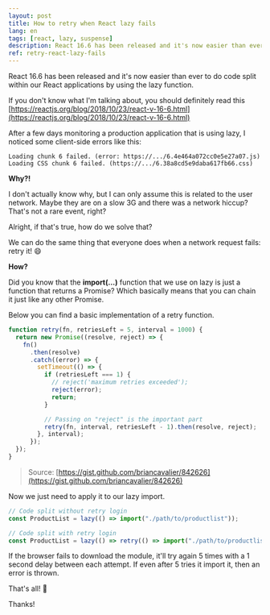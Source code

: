 ```yaml
---
layout: post
title: How to retry when React lazy fails
lang: en
tags: [react, lazy, suspense]
description: React 16.6 has been released and it's now easier than ever to do code split within our React applications by using the lazy function. After a few days monitoring a production application that is using lazy, I noticed a couple of client-side errors when downloading asynchronous modules. Learn how to mitigate this.
ref: retry-react-lazy-fails
---
```


React 16.6 has been released and it's now easier than ever to do code split within our React applications by using the lazy function.

If you don't know what I'm talking about, you should definitely read this [https://reactjs.org/blog/2018/10/23/react-v-16-6.html](https://reactjs.org/blog/2018/10/23/react-v-16-6.html)

After a few days monitoring a production application that is using lazy, I noticed some client-side errors like this:

```
Loading chunk 6 failed. (error: https://.../6.4e464a072cc0e5e27a07.js)
Loading CSS chunk 6 failed. (https://.../6.38a8cd5e9daba617fb66.css)	
```

**Why?!**

I don't actually know why, but I can only assume this is related to the user network. Maybe they are on a slow 3G and there was a network hiccup? That's not a rare event, right?

Alright, if that's true, how do we solve that?

We can do the same thing that everyone does when a network request fails: retry it! 😄

**How?**

Did you know that the **import(...)** function that we use on lazy is just a function that returns a Promise? Which basically means that you can chain it just like any other Promise.

Below you can find a basic implementation of a retry function.

```javascript
function retry(fn, retriesLeft = 5, interval = 1000) {
  return new Promise((resolve, reject) => {
    fn()
      .then(resolve)
      .catch((error) => {
        setTimeout(() => {
          if (retriesLeft === 1) {
            // reject('maximum retries exceeded');
            reject(error);
            return;
          }

          // Passing on "reject" is the important part
          retry(fn, interval, retriesLeft - 1).then(resolve, reject);
        }, interval);
      });
  });
}
```
> Source: [https://gist.github.com/briancavalier/842626](https://gist.github.com/briancavalier/842626)

Now we just need to apply it to our lazy import.

```javascript
// Code split without retry login
const ProductList = lazy(() => import("./path/to/productlist"));

// Code split with retry login
const ProductList = lazy(() => retry(() => import("./path/to/productlist")));
```

If the browser fails to download the module, it'll try again 5 times with a 1 second delay between each attempt. If even after 5 tries it import it, then an error is thrown.

That's all! 🎉

Thanks!